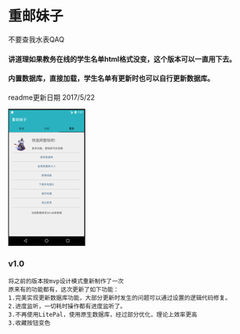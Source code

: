 # 重邮妹子
不要查我水表QAQ

#### 讲道理如果教务在线的学生名单html格式没变，这个版本可以一直用下去。


#### 内置数据库，直接加载，学生名单有更新时也可以自行更新数据库。


readme更新日期 2017/5/22


<img src="https://github.com/Zzzia/Files/blob/master/gifs/cymz.gif"/>

### v1.0

```
将之前的版本按mvp设计模式重新制作了一次
原来有的功能都有，这次更新了如下功能：
1.完美实现更新数据库功能，大部分更新时发生的问题可以通过设置的逻辑代码修复。
2.进度监听，一切耗时操作都有进度监听了。
3.不再使用LitePal，使用原生数据库，经过部分优化，理论上效率更高
3.收藏按钮变色
```
